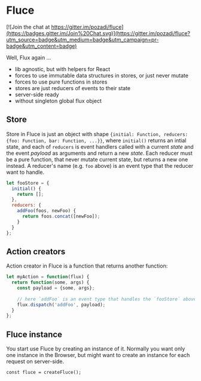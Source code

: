 # Fluce

[![Join the chat at https://gitter.im/pozadi/fluce](https://badges.gitter.im/Join%20Chat.svg)](https://gitter.im/pozadi/fluce?utm_source=badge&utm_medium=badge&utm_campaign=pr-badge&utm_content=badge)

Well, Flux again ...

 - lib agnostic, but with helpers for React
 - forces to use immutable data structures in stores, or just never mutate
 - forces to use pure functions in stores
 - stores are just reducers of events to their state
 - server-side ready
 - without singleton global flux object
 

## Store

Store in Fluce is just an object with shape `{initial: Function, reducers: {foo: Function, bar: Function, ...}}`, where `initial()` returns an intial state, and each of `reducers` is event handlers called with a current _state_ and the event _payload_ as arguments and return a new _state_. Each reducer must be a pure function, that never mutate current state, but returns a new one instead. A reducer's name (e.g. `foo` above) is an event type that the reducer want to handle.

```js
let fooStore = {
  initial() {
    return [];
  },
  reducers: {
    addFoo(foos, newFoo) {
      return foos.concat([newFoo]);
    }
  }
};
```


## Action creators

Action creator in Fluce is a function that returns another function:

```js
let myAction = function(flux) {
  return function(some, args) {
    const payload = {some, args};
    
    // here `addFoo` is an event type that handles the `fooStore` above
    flux.dispatch('addFoo', payload); 
  } 
};
```


## Fluce instance

You start use Fluce by creating an instance of it. Normally you want only one instance in the Browser, but might want to create an instance for each request on server-side.

```
const fluce = createFluce();
```
